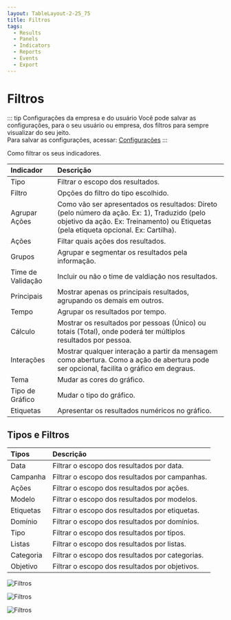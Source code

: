 ```yaml
---
layout: TableLayout-2-25_75
title: Filtros
tags:
  - Results
  - Panels
  - Indicators
  - Reports
  - Events
  - Export
---
```

# Filtros

::: tip Configurações da empresa e do usuário
Você pode salvar as configurações, para o seu usuário ou empresa, dos filtros para sempre visualizar do seu jeito.<br>
Para salvar as configurações, acessar: [Configurações](../settings/edit_settings)
:::

Como filtrar os seus indicadores.

| Indicador | Descrição |
| :--- | :--- |
| Tipo | Filtrar o escopo dos resultados. |
| Filtro | Opções do filtro do tipo escolhido. |
| Agrupar Ações | Como vão ser apresentados os resultados: Direto (pelo número da ação. Ex: 1), Traduzido (pelo objetivo da ação. Ex: Treinamento) ou Etiquetas (pela etiqueta opcional. Ex: Cartilha). |
| Ações | Filtar quais ações dos resultados. |
| Grupos | Agrupar e segmentar os resultados pela informação. |
| Time de Validação | Incluir ou não o time de valdiação nos resultados. |
| Principais | Mostrar apenas os principais resultados, agrupando os demais em outros. |
| Tempo | Agrupar os resultados por tempo. |
| Cálculo | Mostrar os resultados por pessoas (Único) ou totais (Total), onde poderá ter múltiplos resultados por pessoa. |
| Interações | Mostrar qualquer interação a partir da mensagem como abertura. Como a ação de abertura pode ser opcional, facilita o gráfico em degraus. |
| Tema | Mudar as cores do gráfico. |
| Tipo de Gráfico | Mudar o tipo do gráfico. |
| Etiquetas | Apresentar os resultados numéricos no gráfico. |

## Tipos e Filtros

| Tipos | Descrição |
| :--- | :--- |
| Data | Filtrar o escopo dos resultados por data. |
| Campanha | Filtrar o escopo dos resultados por campanhas.  |
| Ações | Filtrar o escopo dos resultados por ações.  |
| Modelo | Filtrar o escopo dos resultados por modelos.  |
| Etiquetas | Filtrar o escopo dos resultados por etiquetas.  |
| Domínio | Filtrar o escopo dos resultados por domínios.  |
| Tipo | Filtrar o escopo dos resultados por tipos.  |
| Listas | Filtrar o escopo dos resultados por listas.  |
| Categoria | Filtrar o escopo dos resultados por categorias.  |
| Objetivo | Filtrar o escopo dos resultados por objetivos.  |

   ![Filtros](https://cdn.phishx.io/phishx-docs/images/phishx_results_dashboard_main_03_filters.webp)

   ![Filtros](https://cdn.phishx.io/phishx-docs/images/phishx_results_dashboard_main_04_filters_actions.webp)

   ![Filtros](https://cdn.phishx.io/phishx-docs/images/phishx_results_dashboard_main_06_series_filter.webp)
